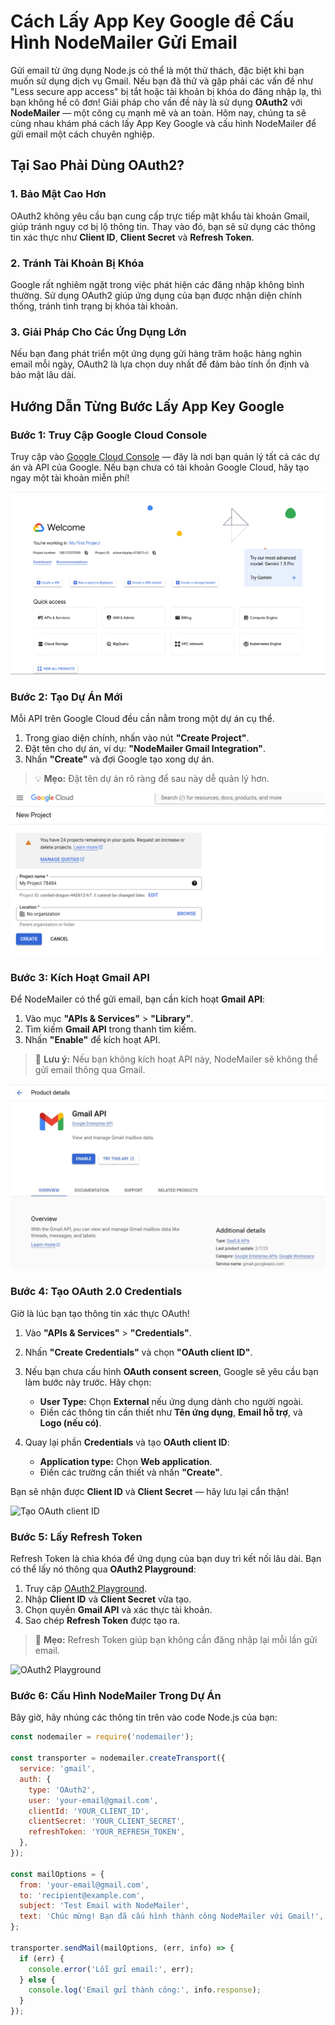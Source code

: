 # Cách Lấy App Key Google để Cấu Hình NodeMailer Gửi Email  

Gửi email từ ứng dụng Node.js có thể là một thử thách, đặc biệt khi bạn muốn sử dụng dịch vụ Gmail. Nếu bạn đã thử và gặp phải các vấn đề như "Less secure app access" bị tắt hoặc tài khoản bị khóa do đăng nhập lạ, thì bạn không hề cô đơn! Giải pháp cho vấn đề này là sử dụng **OAuth2** với **NodeMailer** — một công cụ mạnh mẽ và an toàn. Hôm nay, chúng ta sẽ cùng nhau khám phá cách lấy App Key Google và cấu hình NodeMailer để gửi email một cách chuyên nghiệp.

## Tại Sao Phải Dùng OAuth2?  

### **1. Bảo Mật Cao Hơn**  
OAuth2 không yêu cầu bạn cung cấp trực tiếp mật khẩu tài khoản Gmail, giúp tránh nguy cơ bị lộ thông tin. Thay vào đó, bạn sẽ sử dụng các thông tin xác thực như **Client ID**, **Client Secret** và **Refresh Token**.  

### **2. Tránh Tài Khoản Bị Khóa**  
Google rất nghiêm ngặt trong việc phát hiện các đăng nhập không bình thường. Sử dụng OAuth2 giúp ứng dụng của bạn được nhận diện chính thống, tránh tình trạng bị khóa tài khoản.

### **3. Giải Pháp Cho Các Ứng Dụng Lớn**  
Nếu bạn đang phát triển một ứng dụng gửi hàng trăm hoặc hàng nghìn email mỗi ngày, OAuth2 là lựa chọn duy nhất để đảm bảo tính ổn định và bảo mật lâu dài.

## Hướng Dẫn Từng Bước Lấy App Key Google  

### **Bước 1: Truy Cập Google Cloud Console**  
Truy cập vào [Google Cloud Console](https://console.cloud.google.com/) — đây là nơi bạn quản lý tất cả các dự án và API của Google. Nếu bạn chưa có tài khoản Google Cloud, hãy tạo ngay một tài khoản miễn phí!

![Google Cloud Console](https://raw.githubusercontent.com/Gawasna/Multimedia-archive/refs/heads/main/dablog/thumbs/hhawud.png)

### **Bước 2: Tạo Dự Án Mới**  
Mỗi API trên Google Cloud đều cần nằm trong một dự án cụ thể.  
1. Trong giao diện chính, nhấn vào nút **"Create Project"**.  
2. Đặt tên cho dự án, ví dụ: **"NodeMailer Gmail Integration"**.  
3. Nhấn **"Create"** và đợi Google tạo xong dự án.  

> 💡 **Mẹo:** Đặt tên dự án rõ ràng để sau này dễ quản lý hơn.

![Tạo Dự Án Mới](https://raw.githubusercontent.com/Gawasna/Multimedia-archive/refs/heads/main/dablog/thumbs/uuwssn.png)

### **Bước 3: Kích Hoạt Gmail API**  
Để NodeMailer có thể gửi email, bạn cần kích hoạt **Gmail API**:  
1. Vào mục **"APIs & Services"** > **"Library"**.  
2. Tìm kiếm **Gmail API** trong thanh tìm kiếm.  
3. Nhấn **"Enable"** để kích hoạt API.  

> 🔑 **Lưu ý:** Nếu bạn không kích hoạt API này, NodeMailer sẽ không thể gửi email thông qua Gmail.

![Kích Hoạt Gmail API](https://raw.githubusercontent.com/Gawasna/Multimedia-archive/refs/heads/main/dablog/thumbs/Screenshot%202024-11-23%20191544.jpg)

### **Bước 4: Tạo OAuth 2.0 Credentials**  
Giờ là lúc bạn tạo thông tin xác thực OAuth!  
1. Vào **"APIs & Services"** > **"Credentials"**.  
2. Nhấn **"Create Credentials"** và chọn **"OAuth client ID"**.  
3. Nếu bạn chưa cấu hình **OAuth consent screen**, Google sẽ yêu cầu bạn làm bước này trước. Hãy chọn:  
   - **User Type:** Chọn **External** nếu ứng dụng dành cho người ngoài.  
   - Điền các thông tin cần thiết như **Tên ứng dụng**, **Email hỗ trợ**, và **Logo (nếu có)**.  

4. Quay lại phần **Credentials** và tạo **OAuth client ID**:  
   - **Application type:** Chọn **Web application**.  
   - Điền các trường cần thiết và nhấn **"Create"**.  

Bạn sẽ nhận được **Client ID** và **Client Secret** — hãy lưu lại cẩn thận!

![Tạo OAuth client ID](https://kb.pavietnam.vn/wp-content/uploads/2021/09/oauth-client-id-google-4.png.webp)

### **Bước 5: Lấy Refresh Token**  
Refresh Token là chìa khóa để ứng dụng của bạn duy trì kết nối lâu dài. Bạn có thể lấy nó thông qua **OAuth2 Playground**:  
1. Truy cập [OAuth2 Playground](https://developers.google.com/oauthplayground/).  
2. Nhập **Client ID** và **Client Secret** vừa tạo.  
3. Chọn quyền **Gmail API** và xác thực tài khoản.  
4. Sao chép **Refresh Token** được tạo ra.  

> 🚀 **Mẹo:** Refresh Token giúp bạn không cần đăng nhập lại mỗi lần gửi email.

![OAuth2 Playground](https://developers.google.com/static/google-ads/api/images/playground-authcode.png?hl=vi)

### **Bước 6: Cấu Hình NodeMailer Trong Dự Án**  
Bây giờ, hãy nhúng các thông tin trên vào code Node.js của bạn:

```javascript
const nodemailer = require('nodemailer');

const transporter = nodemailer.createTransport({
  service: 'gmail',
  auth: {
    type: 'OAuth2',
    user: 'your-email@gmail.com',
    clientId: 'YOUR_CLIENT_ID',
    clientSecret: 'YOUR_CLIENT_SECRET',
    refreshToken: 'YOUR_REFRESH_TOKEN',
  },
});

const mailOptions = {
  from: 'your-email@gmail.com',
  to: 'recipient@example.com',
  subject: 'Test Email with NodeMailer',
  text: 'Chúc mừng! Bạn đã cấu hình thành công NodeMailer với Gmail!',
};

transporter.sendMail(mailOptions, (err, info) => {
  if (err) {
    console.error('Lỗi gửi email:', err);
  } else {
    console.log('Email gửi thành công:', info.response);
  }
});
